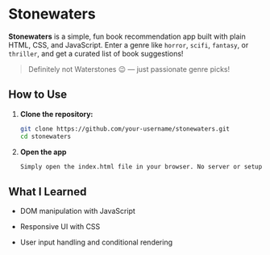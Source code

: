 # Stonewaters

**Stonewaters** is a simple, fun book recommendation app built with plain HTML, CSS, and JavaScript. Enter a genre like `horror`, `scifi`, `fantasy`, or `thriller`, and get a curated list of book suggestions!

> Definitely not Waterstones 😉 — just passionate genre picks!

## How to Use

1. **Clone the repository:**
   ```bash
   git clone https://github.com/your-username/stonewaters.git
   cd stonewaters
   ```
2. **Open the app**
   ```bash
   Simply open the index.html file in your browser. No server or setup required.
   ```

## What I Learned
- DOM manipulation with JavaScript

- Responsive UI with CSS

- User input handling and conditional rendering
